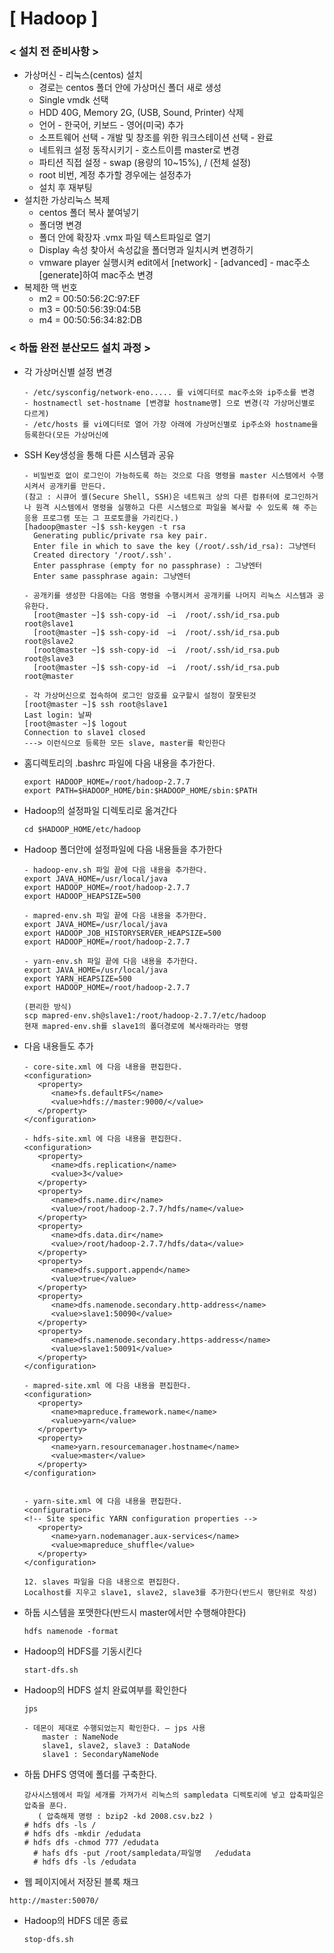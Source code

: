 # [ Hadoop ]

### < 설치 전 준비사항 >

- 가상머신 - 리눅스(centos) 설치
  - 경로는 centos 폴더 안에 가상머신 폴더 새로 생성
  - Single vmdk 선택
  - HDD 40G, Memory 2G, (USB, Sound, Printer) 삭제
  - 언어 - 한국어, 키보드 - 영어(미국) 추가
  - 소프트웨어 선택 - 개발 및 창조를 위한 워크스테이션 선택 - 완료
  - 네트워크 설정 동작시키기 - 호스트이름 master로 변경
  - 파티션 직접 설정 - swap (용량의 10~15%), / (전체 설정)
  - root 비번, 계정 추가할 경우에는 설정추가
  - 설치 후 재부팅
- 설치한 가상리눅스 복제
  - centos 폴더 복사 붙여넣기
  - 폴더명 변경
  - 폴더 안에 확장자 .vmx 파일 텍스트파일로 열기
  - Display 속성 찾아서 속성값을 폴더명과 일치시켜 변경하기
  - vmware player 실행시켜 edit에서 [network] - [advanced] - mac주소 [generate]하여 mac주소 변경
- 복제한 맥 번호
  - m2 = 00:50:56:2C:97:EF
  - m3 = 00:50:56:39:04:5B
  - m4 = 00:50:56:34:82:DB

### < 하둡 완전 분산모드 설치 과정 >

- 각 가상머신별 설정 변경

  ```
  - /etc/sysconfig/network-eno..... 를 vi에디터로 mac주소와 ip주소를 변경
  - hostnamectl set-hostname [변경할 hostname명] 으로 변경(각 가상머신별로 다르게)
  - /etc/hosts 를 vi에디터로 열어 가장 아래에 가상머신별로 ip주소와 hostname을 등록한다(모든 가상머신에
  ```

- SSH Key생성을 통해 다른 시스템과 공유

  ```
  - 비밀번호 없이 로그인이 가능하도록 하는 것으로 다음 명령을 master 시스템에서 수행시켜서 공개키를 만든다.
  (참고 : 시큐어 셸(Secure Shell, SSH)은 네트워크 상의 다른 컴퓨터에 로그인하거나 원격 시스템에서 명령을 실행하고 다른 시스템으로 파일을 복사할 수 있도록 해 주는 응용 프로그램 또는 그 프로토콜을 가리킨다.)
  [hadoop@master ~]$ ssh-keygen -t rsa    
  	Generating public/private rsa key pair.
  	Enter file in which to save the key (/root/.ssh/id_rsa): 그냥엔터
  	Created directory '/root/.ssh'.
  	Enter passphrase (empty for no passphrase) : 그냥엔터
  	Enter same passphrase again: 그냥엔터
  	
  - 공개키를 생성한 다음에는 다음 명령을 수행시켜서 공개키를 나머지 리눅스 시스템과 공유한다.
  	[root@master ~]$ ssh-copy-id  –i  /root/.ssh/id_rsa.pub  root@slave1
  	[root@master ~]$ ssh-copy-id  –i  /root/.ssh/id_rsa.pub  root@slave2
  	[root@master ~]$ ssh-copy-id  –i  /root/.ssh/id_rsa.pub  root@slave3
  	[root@master ~]$ ssh-copy-id  –i  /root/.ssh/id_rsa.pub  root@master
  
  - 각 가상머신으로 접속하여 로그인 암호를 요구할시 설정이 잘못된것
  [root@master ~]$ ssh root@slave1
  Last login: 날짜
  [root@master ~]$ logout
  Connection to slave1 closed
  ---> 이런식으로 등록한 모든 slave, master를 확인한다
  ```

- 홈디렉토리의 .bashrc 파일에 다음 내용을 추가한다.

  ```
  export HADOOP_HOME=/root/hadoop-2.7.7
  export PATH=$HADOOP_HOME/bin:$HADOOP_HOME/sbin:$PATH
  ```

- Hadoop의 설정파일 디렉토리로 옮겨간다

  ```
  cd $HADOOP_HOME/etc/hadoop
  ```

- Hadoop 폴더안에 설정파일에 다음 내용들을 추가한다

  ```
  - hadoop-env.sh 파일 끝에 다음 내용을 추가한다.
  export JAVA_HOME=/usr/local/java
  export HADOOP_HOME=/root/hadoop-2.7.7
  export HADOOP_HEAPSIZE=500
  
  - mapred-env.sh 파일 끝에 다음 내용을 추가한다.
  export JAVA_HOME=/usr/local/java
  export HADOOP_JOB_HISTORYSERVER_HEAPSIZE=500
  export HADOOP_HOME=/root/hadoop-2.7.7
  
  - yarn-env.sh 파일 끝에 다음 내용을 추가한다.
  export JAVA_HOME=/usr/local/java
  export YARN_HEAPSIZE=500
  export HADOOP_HOME=/root/hadoop-2.7.7
  
  (편리한 방식)
  scp mapred-env.sh@slave1:/root/hadoop-2.7.7/etc/hadoop
  현재 mapred-env.sh를 slave1의 폴더경로에 복사해라라는 명령
  ```

- 다음 내용들도 추가

  ```
  - core-site.xml 에 다음 내용을 편집한다.
  <configuration>
     <property>
        <name>fs.defaultFS</name>
        <value>hdfs://master:9000/</value>
     </property>   
  </configuration>
  
  - hdfs-site.xml 에 다음 내용을 편집한다.
  <configuration>
     <property>
        <name>dfs.replication</name>
        <value>3</value>
     </property>
     <property>
        <name>dfs.name.dir</name>
        <value>/root/hadoop-2.7.7/hdfs/name</value>
     </property>
     <property>
        <name>dfs.data.dir</name>
        <value>/root/hadoop-2.7.7/hdfs/data</value>
     </property>
     <property>
        <name>dfs.support.append</name>
        <value>true</value>
     </property>
     <property>
        <name>dfs.namenode.secondary.http-address</name>
        <value>slave1:50090</value>
     </property>
     <property>
        <name>dfs.namenode.secondary.https-address</name>
        <value>slave1:50091</value>
     </property> 
  </configuration>
  
  - mapred-site.xml 에 다음 내용을 편집한다.
  <configuration>
     <property>
        <name>mapreduce.framework.name</name>
        <value>yarn</value>
     </property>
     <property>
        <name>yarn.resourcemanager.hostname</name>
        <value>master</value>
     </property>
  </configuration>
  
  
  - yarn-site.xml 에 다음 내용을 편집한다. 
  <configuration>
  <!-- Site specific YARN configuration properties -->
     <property>
        <name>yarn.nodemanager.aux-services</name>
        <value>mapreduce_shuffle</value>
     </property>
  </configuration>
  
  12. slaves 파일을 다음 내용으로 편집한다.
  Localhost를 지우고 slave1, slave2, slave3를 추가한다(반드시 행단위로 작성)
  ```

- 하둡 시스템을 포맷한다(반드시 master에서만 수행해야한다)

  ```
  hdfs namenode -format
  ```

- Hadoop의 HDFS를 기동시킨다

  ```
  start-dfs.sh
  ```

- Hadoop의 HDFS 설치 완료여부를 확인한다

  ```
  jps
  
  - 데몬이 제대로 수행되었는지 확인한다. – jps 사용
      master : NameNode
      slave1, slave2, slave3 : DataNode
      slave1 : SecondaryNameNode
  ```

- 하둡 DHFS 영역에 폴더를 구축한다.

  ```
  강사시스템에서 파일 세개를 가져가서 리눅스의 sampledata 디렉토리에 넣고 압축파일은 압축을 푼다.
     ( 압축해제 명령 : bzip2 -kd 2008.csv.bz2 )
  # hdfs dfs -ls /
  # hdfs dfs -mkdir /edudata
  # hdfs dfs -chmod 777 /edudata
    # hafs dfs -put /root/sampledata/파일명   /edudata
    # hdfs dfs -ls /edudata
  ```

-  웹 페이지에서 저장된 블록 채크

  ```
  http://master:50070/
  ```

- Hadoop의 HDFS 데몬 종료

  ```
  stop-dfs.sh
  ```

  